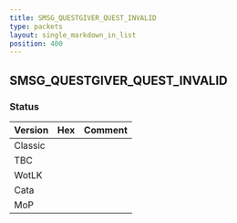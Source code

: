 ```yaml
---
title: SMSG_QUESTGIVER_QUEST_INVALID
type: packets
layout: single_markdown_in_list
position: 400
---
```


## SMSG_QUESTGIVER_QUEST_INVALID

### Status

Version | Hex | Comment
---------- | ---------- | ---------- 
Classic |  |  
TBC |  |  
WotLK |  |  
Cata |  |  
MoP |  |  